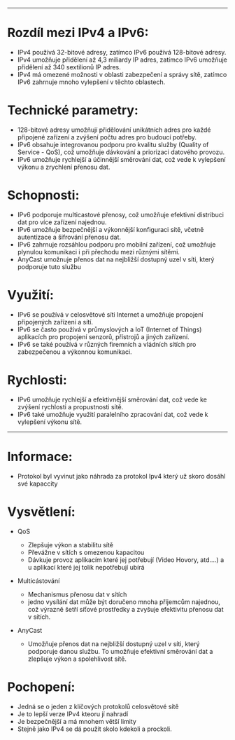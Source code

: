 
--------------------------
# Rozdíl mezi IPv4 a IPv6:
- IPv4 používá 32-bitové adresy, zatímco IPv6 používá 128-bitové adresy.
- IPv4 umožňuje přidělení až 4,3 miliardy IP adres, zatímco IPv6 umožňuje přidělení až 340 sextilionů IP adres.
- IPv4 má omezené možnosti v oblasti zabezpečení a správy sítě, zatímco IPv6 zahrnuje mnoho vylepšení v těchto oblastech.

# Technické parametry:
- 128-bitové adresy umožňují přidělování unikátních adres pro každé připojené zařízení a zvýšení počtu adres pro budoucí potřeby.
- IPv6 obsahuje integrovanou podporu pro kvalitu služby (Quality of Service - QoS), což umožňuje dávkování a priorizaci datového provozu.
- IPv6 umožňuje rychlejší a účinnější směrování dat, což vede k vylepšení výkonu a zrychlení přenosu dat.

# Schopnosti:
- IPv6 podporuje multicastové přenosy, což umožňuje efektivní distribuci dat pro více zařízení najednou.
- IPv6 umožňuje bezpečnější a výkonnější konfiguraci sítě, včetně autentizace a šifrování přenosu dat.
- IPv6 zahrnuje rozsáhlou podporu pro mobilní zařízení, což umožňuje plynulou komunikaci i při přechodu mezi různými sítěmi.
- AnyCast umožnuje přenos dat na nejbližší dostupný uzel v síti, který podporuje tuto službu

# Využití:
- IPv6 se používá v celosvětové síti Internet a umožňuje propojení připojených zařízení a sítí.
- IPv6 se často používá v průmyslových a IoT (Internet of Things) aplikacích pro propojení senzorů, přístrojů a jiných zařízení.
- IPv6 se také používá v různých firemních a vládních sítích pro zabezpečenou a výkonnou komunikaci.

# Rychlosti:
- IPv6 umožňuje rychlejší a efektivnější směrování dat, což vede ke zvýšení rychlosti a propustnosti sítě.
- IPv6 také umožňuje využití paralelního zpracování dat, což vede k vylepšení výkonu sítě.

-------------
# Informace:
- Protokol byl vyvinut jako náhrada za protokol Ipv4 který už skoro dosáhl své kapaccity


# Vysvětlení:
- QoS
	- Zlepšuje výkon a stabilitu sítě
	- Převážne v sítích s omezenou kapacitou
	- Dávkuje provoz aplikacím které jej potřebují (Video Hovory, atd....) a u aplikací které jej tolik nepotřebují ubírá
	
- Multicástování
	- Mechanismus přenosu dat v sítích
	- jedno vysílání dat může být doručeno mnoha příjemcům najednou, což výrazně šetří síťové prostředky a zvyšuje efektivitu přenosu dat v sítích.

- AnyCast
	- Umožňuje přenos dat na nejbližší dostupný uzel v síti, který podporuje danou službu. To umožňuje efektivní směrování dat a zlepšuje výkon a spolehlivost sítě.


# Pochopení:
- Jedná se o jeden z klíčových protokolů celosvětové sítě
- Je to lepší verze IPv4 kteoru jí nahradí
- Je bezpečnější a má mnohem větší limity
- Stejně jako IPv4 se dá použít skolo kdekoli a prockoli.
